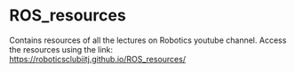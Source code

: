 # ROS_resources
Contains resources of all the lectures on Robotics youtube channel.
Access the resources using the link: https://roboticsclubiitj.github.io/ROS_resources/
